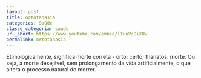 ```yaml
---
layout: post
title: ortotanasia
categories: Saúde
classe_categoria: saude
url_short: https://www.youtube.com/embed/lTuuVsDiXUw
permalink: ortotanasia
---
```

Etimologicamente, significa morte correta - orto: certo; thanatos: morte. Ou seja, a morte desejável, sem prolongamento da vida artificialmente, o que altera o processo natural do morrer.
